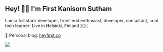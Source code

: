 ## Hey! 👋🏻 I'm First Kanisorn Sutham

I am a full stack developer, front-end enthusiast, developer, consultant, cool tech learner! Live in Helsinki, Finland 🇫🇮

🌱 Personal blog: [heyfirst.co](https://heyfirst.co)

![](https://api.heyfirst.co/github-view-counter/profile)
